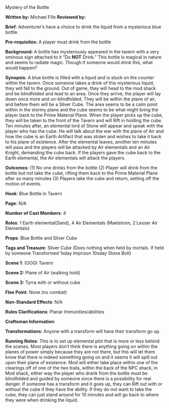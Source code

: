 Mystery of the Bottle 

**Written by:** Michael Fife           **Reviewed by:** 




 **Brief**: Adventurer’s have a choice to drink the liquid from a mysterious blue bottle.




 **Pre-requisites:** A player must drink from the bottle

**Background:** A bottle has mysteriously appeared in the tavern with a very ominous sign attached to it “Do **NOT** Drink.” This bottle is magical in nature and seems to radiate magic. Though if someone would drink this, what would happen?

**Synopsis**: A blue bottle is filled with a liquid and is stuck on the counter within the tavern. Once someone takes a drink of this mysterious liquid, they will fall to the ground. Out of game, they will head to the mod shack and be blindfolded and lead to an area. Once they arrive, the player will lay down once more and un-blindfolded. They will be within the plane of air, and before them will be a Silver Cube. The area seems to be a calm point within in the stormy plane and the cube seems to be what might bring the player back to the Prime Material Plane. When the player picks up the cube, they will be taken to the front of the Tavern and will Rift in holding the cube. Ten minutes after, an elemental lord of Stone will appear and speak with the player who has the cube. He will talk about the war with the plane of Air and how the cube is an Earth Artifact that was stolen and wishes to take it back to his plane of existence. After the elemental leaves, another ten minutes will pass and the players will be attacked by Air elementals and an Air Knight, demanding the cube back. If the players gave the cube back to the Earth elemental, the Air elementals will attack the players.

 

**Outcomes**:   (1) No one drinks from the bottle (2) Player will drink from the bottle but not take the cube, rifting them back to the Prime Material Plane after so many minutes (3) Players take the cube and return, setting off the motion of events. 






 **Hook**: Blue Bottle in Tavern

**Page**: N/A

**Number of Cast Members**: 4

**Roles**: 1 Earth elemental(Sand), 4 Air Elementals (Maelstrom, 2 Lesser Air Elementals)

**Props**: Blue Bottle and Silver Cube

**Tags and Treasure**: Silver Cube (Does nothing when held by mortals. If held by someone Transformed 1xday Imprison 10xday Stone Bolt)

**Scene 1**: (OOG) Tavern

**Scene 2:** Plane of Air (walking hold)

**Scene 3:** Tyrra with or without cube

**Flee Point**: None (no combat)

 

**Non-Standard Effects**: N/A

**Rules Clarifications**: Planar Immunities/abilities

**Craftsman Information**: 

**Transformations**: Anyone with a transform will have their transform go up.

 




 **Running Notes**: This is to set up elemental plot that is more or less behind the scenes. Most players don’t think there is anything going on within the planes of power simply because they are not there, but this will let them know that there is indeed something going on and it seems it will spill out upon their plane of existence. Mod will either take place within one of the clearings off of one of the two trails, within the back of the NPC shack, in Mod shack, either way the player who drank from the bottle must be blindfolded and guided by someone since there is a possibility for real danger. 
 If someone has a transform and it goes up, they can Rift out with or without the cube if they have the ability. If they do not want to take the cube, they can just stand around for 10 minutes and will go back to where they were when drinking the liquid.